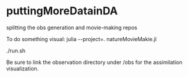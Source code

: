 # puttingMoreDatainDA
splitting the obs generation and movie-making repos

To do something visual:
julia --project=. natureMovieMakie.jl <nature directory>

./run.sh <assimilation directory>

Be sure to link the observation directory under <assimilation directory>/obs for the assimilation visualization.
